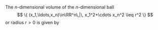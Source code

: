 The $n$-dimensional volume of the $n$-dimensional ball 
$$
\{ (x_1,\ldots,x_n)\in\RR^n\,|\, x_1^2+\cdots x_n^2 \leq r^2 \}
$$
or radius $r>0$ is given by 

